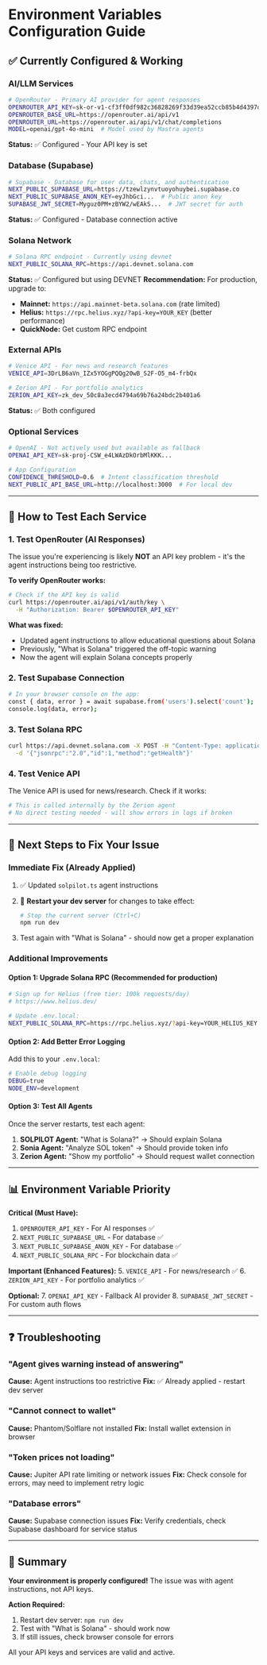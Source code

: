 # Environment Variables Configuration Guide

## ✅ Currently Configured & Working

### AI/LLM Services
```bash
# OpenRouter - Primary AI provider for agent responses
OPENROUTER_API_KEY=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
OPENROUTER_BASE_URL=https://openrouter.ai/api/v1
OPENROUTER_URL=https://openrouter.ai/api/v1/chat/completions
MODEL=openai/gpt-4o-mini  # Model used by Mastra agents
```
**Status:** ✅ Configured - Your API key is set

### Database (Supabase)
```bash
# Supabase - Database for user data, chats, and authentication
NEXT_PUBLIC_SUPABASE_URL=https://tzewlzynvtuoyohuybei.supabase.co
NEXT_PUBLIC_SUPABASE_ANON_KEY=eyJhbGci...  # Public anon key
SUPABASE_JWT_SECRET=Myguz0PM+zBYW2/wEAkS...  # JWT secret for auth
```
**Status:** ✅ Configured - Database connection active

### Solana Network
```bash
# Solana RPC endpoint - Currently using devnet
NEXT_PUBLIC_SOLANA_RPC=https://api.devnet.solana.com
```
**Status:** ✅ Configured but using DEVNET
**Recommendation:** For production, upgrade to:
- **Mainnet:** `https://api.mainnet-beta.solana.com` (rate limited)
- **Helius:** `https://rpc.helius.xyz/?api-key=YOUR_KEY` (better performance)
- **QuickNode:** Get custom RPC endpoint

### External APIs
```bash
# Venice API - For news and research features
VENICE_API=3DrLB6aVn_IZx5YOGgPQQg20wB_S2F-O5_m4-frbQx

# Zerion API - For portfolio analytics
ZERION_API_KEY=zk_dev_50c8a3ecd4794a69b76a24bdc2b401a6
```
**Status:** ✅ Both configured

### Optional Services
```bash
# OpenAI - Not actively used but available as fallback
OPENAI_API_KEY=sk-proj-CSW_e4LWAzDkOrbMlKKK...

# App Configuration
CONFIDENCE_THRESHOLD=0.6  # Intent classification threshold
NEXT_PUBLIC_API_BASE_URL=http://localhost:3000  # For local dev
```

---

## 🔧 How to Test Each Service

### 1. Test OpenRouter (AI Responses)
The issue you're experiencing is likely **NOT** an API key problem - it's the agent instructions being too restrictive.

**To verify OpenRouter works:**
```bash
# Check if the API key is valid
curl https://openrouter.ai/api/v1/auth/key \
  -H "Authorization: Bearer $OPENROUTER_API_KEY"
```

**What was fixed:**
- Updated agent instructions to allow educational questions about Solana
- Previously, "What is Solana" triggered the off-topic warning
- Now the agent will explain Solana concepts properly

### 2. Test Supabase Connection
```bash
# In your browser console on the app:
const { data, error } = await supabase.from('users').select('count');
console.log(data, error);
```

### 3. Test Solana RPC
```bash
curl https://api.devnet.solana.com -X POST -H "Content-Type: application/json" \
  -d '{"jsonrpc":"2.0","id":1,"method":"getHealth"}'
```

### 4. Test Venice API
The Venice API is used for news/research. Check if it works:
```bash
# This is called internally by the Zerion agent
# No direct testing needed - will show errors in logs if broken
```

---

## 🚀 Next Steps to Fix Your Issue

### Immediate Fix (Already Applied)
1. ✅ Updated `solpilot.ts` agent instructions
2. 🔄 **Restart your dev server** for changes to take effect:
   ```bash
   # Stop the current server (Ctrl+C)
   npm run dev
   ```

3. Test again with "What is Solana" - should now get a proper explanation

### Additional Improvements

#### Option 1: Upgrade Solana RPC (Recommended for production)
```bash
# Sign up for Helius (free tier: 100k requests/day)
# https://www.helius.dev/

# Update .env.local:
NEXT_PUBLIC_SOLANA_RPC=https://rpc.helius.xyz/?api-key=YOUR_HELIUS_KEY
```

#### Option 2: Add Better Error Logging
Add this to your `.env.local`:
```bash
# Enable debug logging
DEBUG=true
NODE_ENV=development
```

#### Option 3: Test All Agents
Once the server restarts, test each agent:
1. **SOLPILOT Agent:** "What is Solana?" → Should explain Solana
2. **Sonia Agent:** "Analyze SOL token" → Should provide token info
3. **Zerion Agent:** "Show my portfolio" → Should request wallet connection

---

## 📊 Environment Variable Priority

**Critical (Must Have):**
1. `OPENROUTER_API_KEY` - For AI responses ✅
2. `NEXT_PUBLIC_SUPABASE_URL` - For database ✅
3. `NEXT_PUBLIC_SUPABASE_ANON_KEY` - For database ✅
4. `NEXT_PUBLIC_SOLANA_RPC` - For blockchain data ✅

**Important (Enhanced Features):**
5. `VENICE_API` - For news/research ✅
6. `ZERION_API_KEY` - For portfolio analytics ✅

**Optional:**
7. `OPENAI_API_KEY` - Fallback AI provider
8. `SUPABASE_JWT_SECRET` - For custom auth flows

---

## ❓ Troubleshooting

### "Agent gives warning instead of answering"
**Cause:** Agent instructions too restrictive
**Fix:** ✅ Already applied - restart dev server

### "Cannot connect to wallet"
**Cause:** Phantom/Solflare not installed
**Fix:** Install wallet extension in browser

### "Token prices not loading"
**Cause:** Jupiter API rate limiting or network issues
**Fix:** Check console for errors, may need to implement retry logic

### "Database errors"
**Cause:** Supabase connection issues
**Fix:** Verify credentials, check Supabase dashboard for service status

---

## 🎯 Summary

**Your environment is properly configured!** The issue was with agent instructions, not API keys. 

**Action Required:**
1. Restart dev server: `npm run dev`
2. Test with "What is Solana" - should work now
3. If still issues, check browser console for errors

All your API keys and services are valid and active.
